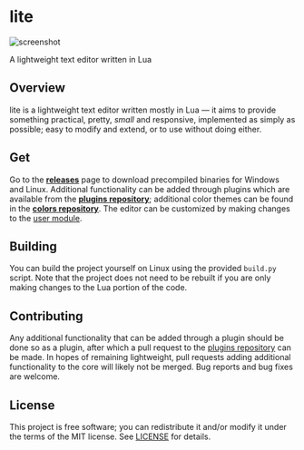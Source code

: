 # lite
![screenshot](https://user-images.githubusercontent.com/3920290/71542771-52265880-2962-11ea-8382-c92f8e10b734.png)

A lightweight text editor written in Lua

## Overview
lite is a lightweight text editor written mostly in Lua — it aims to provide
something practical, pretty, *small* and responsive, implemented as simply as
possible; easy to modify and extend, or to use without doing either.

## Get
Go to the **[releases](https://github.com/rxi/lite/releases/latest)** page to
download precompiled binaries for Windows and Linux. Additional functionality
can be added through plugins which are available from the **[plugins
repository](https://github.com/rxi/lite-plugins)**; additional color themes can
be found in the **[colors repository](https://github.com/rxi/lite-colors)**. The
editor can be customized by making changes to the [user
module](data/user/init.lua).

## Building
You can build the project yourself on Linux using the provided `build.py`
script. Note that the project does not need to be rebuilt if you are only making
changes to the Lua portion of the code.

## Contributing
Any additional functionality that can be added through a plugin should be done
so as a plugin, after which a pull request to the
[plugins repository](https://github.com/rxi/lite-plugins) can be made. In hopes
of remaining lightweight, pull requests adding additional functionality to the
core will likely not be merged. Bug reports and bug fixes are welcome.

## License
This project is free software; you can redistribute it and/or modify it under
the terms of the MIT license. See [LICENSE](LICENSE) for details.
